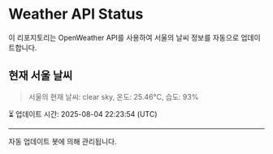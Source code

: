
# Weather API Status

이 리포지토리는 OpenWeather API를 사용하여 서울의 날씨 정보를 자동으로 업데이트합니다.

## 현재 서울 날씨
> 서울의 현재 날씨: clear sky, 온도: 25.46°C, 습도: 93%

⏳ 업데이트 시간: 2025-08-04 22:23:54 (UTC)

---
자동 업데이트 봇에 의해 관리됩니다.
